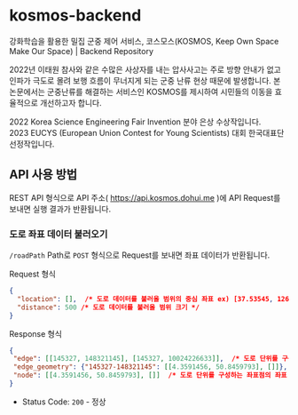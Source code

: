 # kosmos-backend
강화학습을 활용한 밀집 군중 제어 서비스, 코스모스(KOSMOS, Keep Own Space Make Our Space) | Backend Repository

2022년 이태원 참사와 같은 수많은 사상자를 내는 압사사고는 주로 방향 안내가 없고 인파가 극도로 몰려 보행 흐름이 무너지게 되는 군중 난류 현상 때문에 발생합니다.
본 논문에서는 군중난류를 해결하는 서비스인 KOSMOS를 제시하여 시민들의 이동을 효율적으로 개선하고자 합니다.


2022 Korea Science Engineering Fair Invention 분야 은상 수상작입니다.  
2023 EUCYS (European Union Contest for Young Scientists) 대회 한국대표단 선정작입니다.

## API 사용 방법

REST API 형식으로 API 주소( https://api.kosmos.dohui.me )에 API Request를 보내면 실행 결과가 반환됩니다.

### 도로 좌표 데이터 불러오기

`/roadPath` Path로 `POST` 형식으로 Request를 보내면 좌표 데이터가 반환됩니다.

Request 형식
```json
{
  "location": [],  /* 도로 데이터를 불러올 범위의 중심 좌표 ex) [37.53545, 126.99311] */
  "distance": 500 /* 도로 데이터를 불러올 범위 크기 */
}
```

 
 Response 형식
 ```json
{
  "edge": [[145327, 148321145], [145327, 10024226633]],  /* 도로 단위를 구성하는 좌표점의 ID */
  "edge_geometry": {"145327-148321145": [[4.3591456, 50.8459793], []]},  /* 도로 단위의 곡선 좌표 데이터 (존재할경우) */
  "node": [[4.3591456, 50.8459793], []]  /* 도로 단위를 구성하는 좌표점의 좌표 데이터 */
}
```
  - Status Code: `200` - 정상

